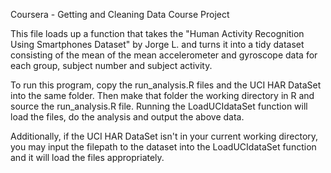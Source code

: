 Coursera - Getting and Cleaning Data Course Project

This file loads up a function that takes the "Human Activity Recognition Using Smartphones Dataset" by Jorge L. and turns it into a tidy dataset consisting of the mean of the mean accelerometer and gyroscope data for each group, subject number and subject activity.

To run this program, copy the run_analysis.R files and the UCI HAR DataSet into the same folder.  Then make that folder the working directory in R and source the run_analysis.R file.  Running the LoadUCIdataSet function will load the files, do the analysis and output the above data. 

Additionally, if the UCI HAR DataSet isn't in your current working directory, you may input the filepath to the dataset into the LoadUCIdataSet function and it will load the files appropriately.
